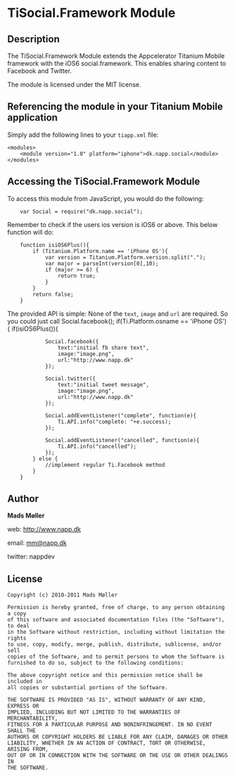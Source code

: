# TiSocial.Framework Module

## Description

The TiSocial.Framework Module extends the Appcelerator Titanium Mobile framework with the iOS6 social.framework. This enables sharing content to Facebook and Twitter.

The module is licensed under the MIT license.


## Referencing the module in your Titanium Mobile application ##

Simply add the following lines to your `tiapp.xml` file:
    
    <modules>
        <module version="1.0" platform="iphone">dk.napp.social</module> 
    </modules>


## Accessing the TiSocial.Framework Module

To access this module from JavaScript, you would do the following:

		var Social = require("dk.napp.social");

Remember to check if the users ios version is iOS6 or above. This below function will do:

		function isiOS6Plus(){
			if (Titanium.Platform.name == 'iPhone OS'){
				var version = Titanium.Platform.version.split(".");
				var major = parseInt(version[0],10);
				if (major >= 6)	{
					return true;
				}
			}
			return false;
		}


The provided API is simple: None of the `text`, `image` and `url` are required. So you could just call Social.facebook();
		if(Ti.Platform.osname == 'iPhone OS'){
			if(isiOS6Plus()){
				
		        Social.facebook({
					text:"initial fb share text",
					image:"image.png",
					url:"http://www.napp.dk"
				});
				
				Social.twitter({
					text:"initial tweet message",
					image:"image.png",
					url:"http://www.napp.dk"
				});
				
				Social.addEventListener("complete", function(e){
					Ti.API.info("complete: "+e.success);	
				});
				
				Social.addEventListener("cancelled", function(e){
					Ti.API.info("cancelled");	
				});
			} else {
				//implement regular Ti.Facebook method
			}
		}

## Author

**Mads Møller**

web: http://www.napp.dk

email: mm@napp.dk

twitter: nappdev

## License

    Copyright (c) 2010-2011 Mads Møller

    Permission is hereby granted, free of charge, to any person obtaining a copy
    of this software and associated documentation files (the "Software"), to deal
    in the Software without restriction, including without limitation the rights
    to use, copy, modify, merge, publish, distribute, sublicense, and/or sell
    copies of the Software, and to permit persons to whom the Software is
    furnished to do so, subject to the following conditions:

    The above copyright notice and this permission notice shall be included in
    all copies or substantial portions of the Software.

    THE SOFTWARE IS PROVIDED "AS IS", WITHOUT WARRANTY OF ANY KIND, EXPRESS OR
    IMPLIED, INCLUDING BUT NOT LIMITED TO THE WARRANTIES OF MERCHANTABILITY,
    FITNESS FOR A PARTICULAR PURPOSE AND NONINFRINGEMENT. IN NO EVENT SHALL THE
    AUTHORS OR COPYRIGHT HOLDERS BE LIABLE FOR ANY CLAIM, DAMAGES OR OTHER
    LIABILITY, WHETHER IN AN ACTION OF CONTRACT, TORT OR OTHERWISE, ARISING FROM,
    OUT OF OR IN CONNECTION WITH THE SOFTWARE OR THE USE OR OTHER DEALINGS IN
    THE SOFTWARE.